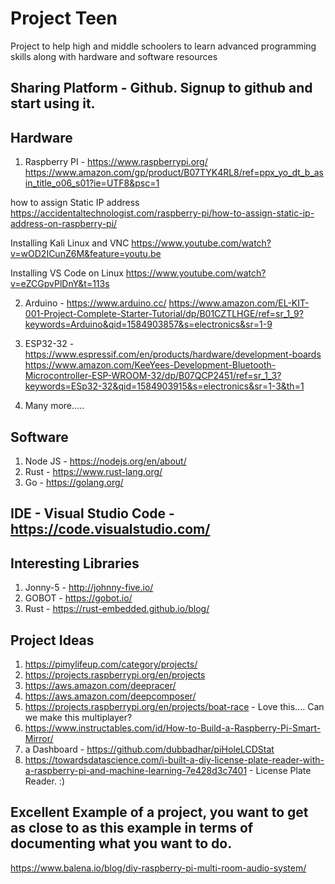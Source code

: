 # Project Teen
Project to help high and middle schoolers to learn advanced programming skills along with hardware and software resources  

## Sharing Platform - Github. Signup to github and start using it.

## Hardware
  1. Raspberry PI - https://www.raspberrypi.org/
  https://www.amazon.com/gp/product/B07TYK4RL8/ref=ppx_yo_dt_b_asin_title_o06_s01?ie=UTF8&psc=1
  
  how to assign Static IP address
  https://accidentaltechnologist.com/raspberry-pi/how-to-assign-static-ip-address-on-raspberry-pi/
  
  Installing Kali Linux and VNC
  https://www.youtube.com/watch?v=wOD2ICunZ6M&feature=youtu.be
  
  Installing VS Code on Linux
  https://www.youtube.com/watch?v=eZCGpvPlDnY&t=113s 
  
  
  
  
  2. Arduino - https://www.arduino.cc/
  https://www.amazon.com/EL-KIT-001-Project-Complete-Starter-Tutorial/dp/B01CZTLHGE/ref=sr_1_9?keywords=Arduino&qid=1584903857&s=electronics&sr=1-9
  
  3. ESP32-32 - https://www.espressif.com/en/products/hardware/development-boards
  https://www.amazon.com/KeeYees-Development-Bluetooth-Microcontroller-ESP-WROOM-32/dp/B07QCP2451/ref=sr_1_3?keywords=ESp32-32&qid=1584903915&s=electronics&sr=1-3&th=1
  
  4. Many more.....

## Software
  1. Node JS - https://nodejs.org/en/about/
  2. Rust - https://www.rust-lang.org/
  3. Go  - https://golang.org/
  
## IDE - Visual Studio Code - https://code.visualstudio.com/

## Interesting Libraries
  1. Jonny-5 - http://johnny-five.io/
  2. GOBOT - https://gobot.io/ 
  3. Rust - https://rust-embedded.github.io/blog/ 

## Project Ideas
  1. https://pimylifeup.com/category/projects/
  2. https://projects.raspberrypi.org/en/projects
  3. https://aws.amazon.com/deepracer/
  4. https://aws.amazon.com/deepcomposer/
  5. https://projects.raspberrypi.org/en/projects/boat-race - Love this.... Can we make this multiplayer? 
  6. https://www.instructables.com/id/How-to-Build-a-Raspberry-Pi-Smart-Mirror/
  7. a Dashboard - https://github.com/dubbadhar/piHoleLCDStat
  8. https://towardsdatascience.com/i-built-a-diy-license-plate-reader-with-a-raspberry-pi-and-machine-learning-7e428d3c7401 - License Plate Reader. :) 

## Excellent Example of a project, you want to get as close to as this example in terms of documenting what you want to do.
https://www.balena.io/blog/diy-raspberry-pi-multi-room-audio-system/

